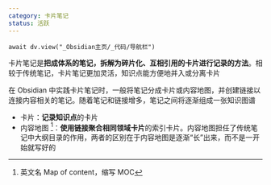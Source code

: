 ```yaml
---
category: 卡片笔记
status: 活跃
---
```

```dataviewjs
await dv.view("_Obsidian主页/_代码/导航栏")
```

卡片笔记是**把成体系的笔记，拆解为碎片化、互相引用的卡片进行记录的方法**。相较于传统笔记，卡片笔记更加灵活，知识点能方便地并入或分离卡片

在 Obsidian 中实践卡片笔记时，一般将笔记分成卡片或内容地图，并创建链接以连接内容相关的笔记。随着笔记和链接增多，笔记之间将逐渐组成一张知识图谱
- 卡片：**记录知识点**的卡片
- 内容地图 [^1]：**使用链接聚合相同领域卡片**的索引卡片。内容地图担任了传统笔记中大纲目录的作用，两者的区别在于内容地图是逐渐“长”出来，而不是一开始就写好的


[^1]: 英文名 Map of content，缩写 MOC
